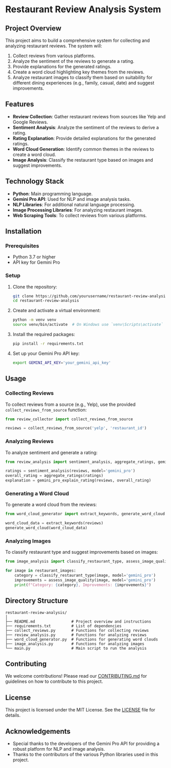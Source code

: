 # Restaurant Review Analysis System

## Project Overview

This project aims to build a comprehensive system for collecting and analyzing restaurant reviews. The system will:
1. Collect reviews from various platforms.
2. Analyze the sentiment of the reviews to generate a rating.
3. Provide explanations for the generated ratings.
4. Create a word cloud highlighting key themes from the reviews.
5. Analyze restaurant images to classify them based on suitability for different dining experiences (e.g., family, casual, date) and suggest improvements.

## Features

- **Review Collection**: Gather restaurant reviews from sources like Yelp and Google Reviews.
- **Sentiment Analysis**: Analyze the sentiment of the reviews to derive a rating.
- **Rating Explanation**: Provide detailed explanations for the generated ratings.
- **Word Cloud Generation**: Identify common themes in the reviews to create a word cloud.
- **Image Analysis**: Classify the restaurant type based on images and suggest improvements.

## Technology Stack

- **Python**: Main programming language.
- **Gemini Pro API**: Used for NLP and image analysis tasks.
- **NLP Libraries**: For additional natural language processing.
- **Image Processing Libraries**: For analyzing restaurant images.
- **Web Scraping Tools**: To collect reviews from various platforms.

## Installation

### Prerequisites

- Python 3.7 or higher
- API key for Gemini Pro

### Setup

1. Clone the repository:
    ```bash
    git clone https://github.com/yourusername/restaurant-review-analysis.git
    cd restaurant-review-analysis
    ```

2. Create and activate a virtual environment:
    ```bash
    python -m venv venv
    source venv/bin/activate  # On Windows use `venv\Scripts\activate`
    ```

3. Install the required packages:
    ```bash
    pip install -r requirements.txt
    ```

4. Set up your Gemini Pro API key:
    ```bash
    export GEMINI_API_KEY='your_gemini_api_key'
    ```

## Usage

### Collecting Reviews

To collect reviews from a source (e.g., Yelp), use the provided `collect_reviews_from_source` function:

```python
from review_collector import collect_reviews_from_source

reviews = collect_reviews_from_source('yelp', 'restaurant_id')
```

### Analyzing Reviews

To analyze sentiment and generate a rating:

```python
from review_analysis import sentiment_analysis, aggregate_ratings, gemini_pro_explain_rating

ratings = sentiment_analysis(reviews, model='gemini_pro')
overall_rating = aggregate_ratings(ratings)
explanation = gemini_pro_explain_rating(reviews, overall_rating)
```

### Generating a Word Cloud

To generate a word cloud from the reviews:

```python
from word_cloud_generator import extract_keywords, generate_word_cloud

word_cloud_data = extract_keywords(reviews)
generate_word_cloud(word_cloud_data)
```

### Analyzing Images

To classify restaurant type and suggest improvements based on images:

```python
from image_analysis import classify_restaurant_type, assess_image_quality

for image in restaurant_images:
    category = classify_restaurant_type(image, model='gemini_pro')
    improvements = assess_image_quality(image, model='gemini_pro')
    print(f"Category: {category}, Improvements: {improvements}")
```

## Directory Structure

```
restaurant-review-analysis/
│
├── README.md                # Project overview and instructions
├── requirements.txt         # List of dependencies
├── collect_reviews.py       # Functions for collecting reviews
├── review_analysis.py       # Functions for analyzing reviews
├── word_cloud_generator.py  # Functions for generating word clouds
├── image_analysis.py        # Functions for analyzing images
└── main.py                  # Main script to run the analysis
```

## Contributing

We welcome contributions! Please read our [CONTRIBUTING.md](CONTRIBUTING.md) for guidelines on how to contribute to this project.

## License

This project is licensed under the MIT License. See the [LICENSE](LICENSE) file for details.

## Acknowledgements

- Special thanks to the developers of the Gemini Pro API for providing a robust platform for NLP and image analysis.
- Thanks to the contributors of the various Python libraries used in this project.